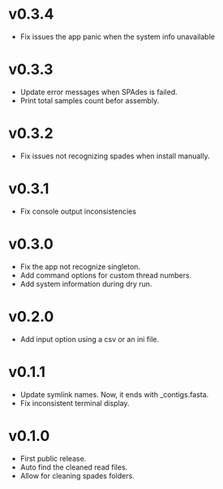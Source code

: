 # v0.3.4
- Fix issues the app panic when the system info unavailable

# v0.3.3
- Update error messages when SPAdes is failed. 
- Print total samples count befor assembly.

# v0.3.2
- Fix issues not recognizing spades when install manually.

# v0.3.1
- Fix console output inconsistencies

# v0.3.0
- Fix the app not recognize singleton.
- Add command options for custom thread numbers.
- Add system information during dry run.

# v0.2.0
- Add input option using a csv or an ini file.

# v0.1.1
- Update symlink names. Now, it ends with _contigs.fasta.
- Fix inconsistent terminal display.

# v0.1.0
- First public release.
- Auto find the cleaned read files.
- Allow for cleaning spades folders.